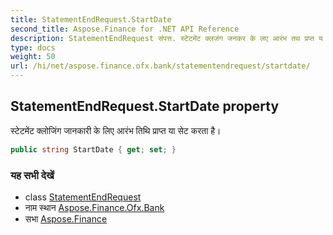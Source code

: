 ```yaml
---
title: StatementEndRequest.StartDate
second_title: Aspose.Finance for .NET API Reference
description: StatementEndRequest संपत्त. स्टेटमेंट क्लजंग जनकर के लए आरंभ तथ प्रप्त य सेट करत है
type: docs
weight: 50
url: /hi/net/aspose.finance.ofx.bank/statementendrequest/startdate/
---
```

## StatementEndRequest.StartDate property

स्टेटमेंट क्लोजिंग जानकारी के लिए आरंभ तिथि प्राप्त या सेट करता है।

```csharp
public string StartDate { get; set; }
```

### यह सभी देखें

* class [StatementEndRequest](../)
* नाम स्थान [Aspose.Finance.Ofx.Bank](../../statementendrequest/)
* सभा [Aspose.Finance](../../../)


